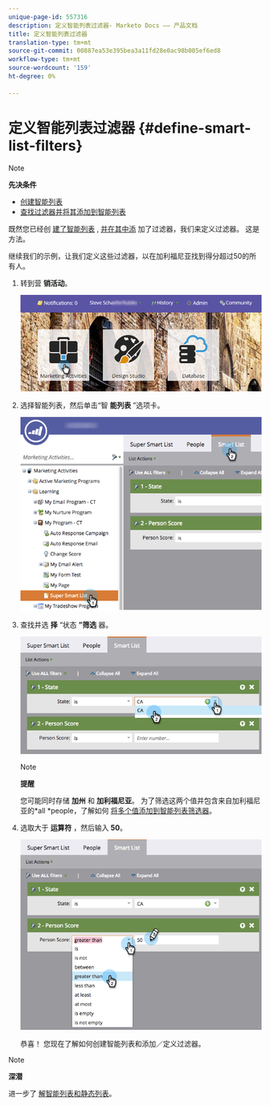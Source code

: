 ```yaml
---
unique-page-id: 557316
description: 定义智能列表过滤器- Marketo Docs —— 产品文档
title: 定义智能列表过滤器
translation-type: tm+mt
source-git-commit: 00887ea53e395bea3a11fd28e0ac98b085ef6ed8
workflow-type: tm+mt
source-wordcount: '159'
ht-degree: 0%

---
```



# 定义智能列表过滤器 {#define-smart-list-filters}

>[!NOTE]
>
>**先决条件**
>
>* [创建智能列表](create-a-smart-list.md)
>* [查找过滤器并将其添加到智能列表](find-and-add-filters-to-a-smart-list.md)

>



既然您已经创 [建了智能列表](create-a-smart-list.md) , [并在其中添](find-and-add-filters-to-a-smart-list.md) 加了过滤器，我们来定义过滤器。 这是方法。

继续我们的示例，让我们定义这些过滤器，以在加利福尼亚找到得分超过50的所有人。

1. 转到营 **销活动**。

   ![](assets/login-marketing-activities-1.png)

1. 选择智能列表，然后单击“智 **能列表** ”选项卡。

   ![](assets/smarlist-choosefilters.png)

1. 查找并选 **择** “状态 **”筛选** 器。

   ![](assets/smartlistdefinefilters.png)

   >[!NOTE]
   >
   >**提醒**
   >
   >
   >您可能同时存储 **加州** 和 **加利福尼亚**。 为了筛选这两个值并包含来自加利福尼亚的*all *people，了解如何 [将多个值添加到智能列表筛选器](../../../../product-docs/core-marketo-concepts/smart-lists-and-static-lists/using-smart-lists/add-multiple-values-to-a-smart-list-filter.md)。

1. 选取大于 **运算符** ，然后输入 **50**。

   ![](assets/smartlistfilter-personscore.png)

   恭喜！ 您现在了解如何创建智能列表和添加／定义过滤器。

>[!NOTE]
>
>**深潜**
>
>进一步了 [解智能列表和静态列表](http://docs.marketo.com/display/docs/smart+lists+and+static+lists)。

